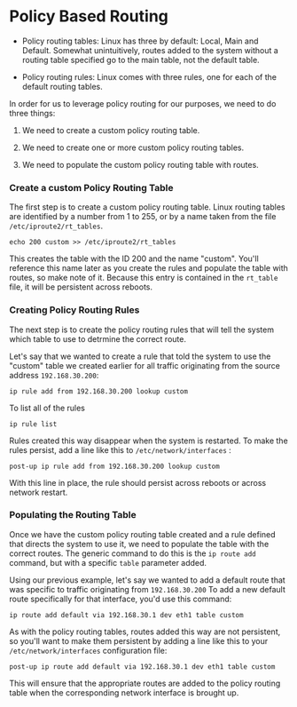 # Policy Based Routing

- Policy routing tables: Linux has three by default: Local, Main and Default. Somewhat unintuitively, routes added to the system without a routing table specified go to the main table, not the default table.

- Policy routing rules: Linux comes with three rules, one for each of the default routing tables.

In order for us to leverage policy routing for our purposes, we need to do three things:

1. We need to create a custom policy routing table.

2. We need to create one or more custom policy routing tables.

3. We need to populate the custom policy routing table with routes.

### Create a custom Policy Routing Table

The first step is to create a custom policy routing table. Linux routing tables are identified by a number from 1 to 255, or by a name taken from the file `/etc/iproute2/rt_tables`. 

    echo 200 custom >> /etc/iproute2/rt_tables

This creates the table with the ID 200 and the name "custom". You'll reference this name later as you create the rules and populate the table with routes, so make note of it. Because this entry is contained in the `rt_table` file, it will be persistent across reboots.

### Creating Policy Routing Rules

The next step is to create the policy routing rules that will tell the system which table to use to detrmine the correct route.

Let's say that we wanted to create a rule that told the system to use the "custom" table we created earlier for all traffic originating from the source address `192.168.30.200`:

    ip rule add from 192.168.30.200 lookup custom

To list all of the rules

    ip rule list

Rules created this way disappear when the system is restarted. To make the rules persist, add a line like this to `/etc/network/interfaces` :

    post-up ip rule add from 192.168.30.200 lookup custom

With this line in place, the rule should persist across reboots or across network restart.

### Populating the Routing Table

Once we have the custom policy routing table created and a rule defined that directs the system to use it, we need to populate the table with the correct routes. The generic command to do this is the `ip route add` command, but with a specific `table` parameter added.

Using our previous example, let's say we wanted to add a default route that was specific to traffic originating from `192.168.30.200`
To add a new default route specifically for that interface, you'd use this command:

    ip route add default via 192.168.30.1 dev eth1 table custom

As with the policy routing tables, routes added this way are not persistent, so you'll want to make them persistent by adding a line like this to your `/etc/network/interfaces` configuration file:

    post-up ip route add default via 192.168.30.1 dev eth1 table custom

This will ensure that the appropriate routes are added to the policy routing table when the corresponding network interface is brought up.


